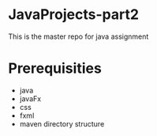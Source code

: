 # JavaProjects-part2
This is the master repo for java assignment
# Prerequisities 
- java
- javaFx
- css
- fxml
- maven directory structure
